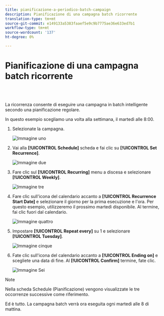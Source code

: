 ```yaml
---
title: pianificazione-a-periodico-batch-campaign
description: Pianificazione di una campagna batch ricorrente
translation-type: tm+mt
source-git-commit: e149133a5383faaef5e9c9b7775ae36e633ed7b1
workflow-type: tm+mt
source-wordcount: '137'
ht-degree: 0%

---
```



# Pianificazione di una campagna batch ricorrente

<br> 

La ricorrenza consente di eseguire una campagna in batch intelligente secondo una pianificazione regolare.

In questo esempio scegliamo una volta alla settimana, il martedì alle 8:00.

1. Selezionate la campagna.

   ![Immagine uno](/help/sky/assets/smart-campaigns/schedule-a-recurring-batch-campaign/schedule-a-recurring-batch-campaign-1.png)

1. Vai alla **[!UICONTROL Schedule]** scheda e fai clic su **[!UICONTROL Set Recurrence]**.

   ![Immagine due](/help/sky/assets/smart-campaigns/schedule-a-recurring-batch-campaign/schedule-a-recurring-batch-campaign-2.png)

1. Fare clic sul **[!UICONTROL Recurring]** menu a discesa e selezionare **[!UICONTROL Weekly]**.

   ![Immagine tre](/help/sky/assets/smart-campaigns/schedule-a-recurring-batch-campaign/schedule-a-recurring-batch-campaign-3.png)

1. Fare clic sull&#39;icona del calendario accanto a **[!UICONTROL Recurrence Start Date]** e selezionare il giorno per la prima esecuzione e l&#39;ora. Per questo esempio, utilizzeremo il prossimo martedì disponibile. Al termine, fai clic fuori dal calendario.

   ![Immagine quattro](/help/sky/assets/smart-campaigns/schedule-a-recurring-batch-campaign/schedule-a-recurring-batch-campaign-4.png)

1. Impostare **[!UICONTROL Repeat every]** su 1 e selezionare **[!UICONTROL Tuesday]**.

   ![Immagine cinque](/help/sky/assets/smart-campaigns/schedule-a-recurring-batch-campaign/schedule-a-recurring-batch-campaign-5.png)

1. Fate clic sull&#39;icona del calendario accanto a **[!UICONTROL Ending on]** e scegliete una data di fine. Al **[!UICONTROL Confirm]** termine, fate clic.

   ![Immagine Sei](/help/sky/assets/smart-campaigns/schedule-a-recurring-batch-campaign/schedule-a-recurring-batch-campaign-6.png)

>[!NOTE]
>
>Nella scheda Schedule (Pianificazione) vengono visualizzate le tre occorrenze successive come riferimento.

Ed è tutto. La campagna batch verrà ora eseguita ogni martedì alle 8 di mattina.
